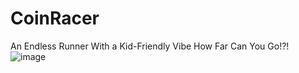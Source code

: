 # CoinRacer
An Endless Runner With a Kid-Friendly Vibe
How Far Can You Go!?!
![image](https://user-images.githubusercontent.com/43393210/131390053-70c583d1-9788-44a1-908a-c41680d2a0e4.png)
